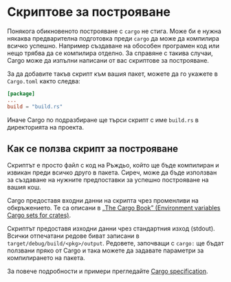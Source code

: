 # Скриптове за построяване

Понякога обикновеното построяване с `cargo` не стига. Може би е нужна някаква
предварителна подготовка преди `cargo` да може да компилира всичко успешно.
Например създаване на обособен програмен код или нещо трябва да се компилира
отделно. За справяне с такива случаи, Cargo може да изпълни написани от вас
скриптове за построяване.

За да добавите такъв скрипт към вашия пакет, можете да го укажете в
`Cargo.toml` както следва:

```toml
[package]
...
build = "build.rs"
```

Иначе Cargo по подразбиране ще търси скрипт с име `build.rs` в директорията на
проекта.

## Как се ползва скрипт за построяване

Скриптът е просто файл с код на Ръждьо, който ще бъде компилиран и извикан
преди всичко друго в пакета. Сиреч, може да бъде използван за създаване на
нужните предпоставки за успешно построяване на вашия кош.

Cargo предоставя входни данни на скрипта чрез променливи на обкръжението. Те са
описани в [„The Cargo Book” (Environment variables Cargo sets for crates)].

Скриптът предоставя изходни данни чрез стандартния изход (stdout). Всички
отпечатани редове биват записани в `target/debug/build/<pkg>/output`. Редовете,
започващи с `cargo:` ще бъдат ползвани пряко от Cargo и така можете да задавате
параметри за компилирането на пакета.

За повече подробности и примери прегледайте [Cargo
specification][cargo_specification].

[„The Cargo Book” (Environment variables Cargo sets for crates)]: https://doc.rust-lang.org/cargo/reference/environment-variables.html#environment-variables-cargo-sets-for-build-scripts

[cargo_specification]: https://doc.rust-lang.org/cargo/reference/build-scripts.html
